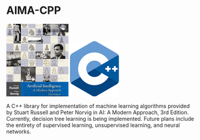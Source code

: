 # AIMA-CPP

![AIMA_Logo](https://github.com/LamTDuong/AIMA-CPP/blob/master/Images/AIMA.png)                ![CPP_Logo](https://github.com/LamTDuong/AIMA-CPP/blob/master/Images/1200px-ISO_C%2B%2B_Logo.svg.png)

A C++ library for implementation of machine learning algorithms provided by Stuart Russell and Peter Norvig in AI: A Modern Approach, 3rd Edition.
Currently, decision tree learning is being implemented. Future plans include the entirety of supervised learning, unsupervised learning, and neural networks.

